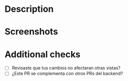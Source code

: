 # Description
<!-- Agregar una descripción de este PR, qué estás haciendo, por qué, cómo funciona sin este cambio, etc. -->

# Screenshots

<!-- Agrega sólo imágenes o screen recording de los cambios -->

# Additional checks
- [ ] Revisaste que tus cambios no afectaran otras vistas?
- [ ] ¿Este PR se complementa con otros PRs del backend?
